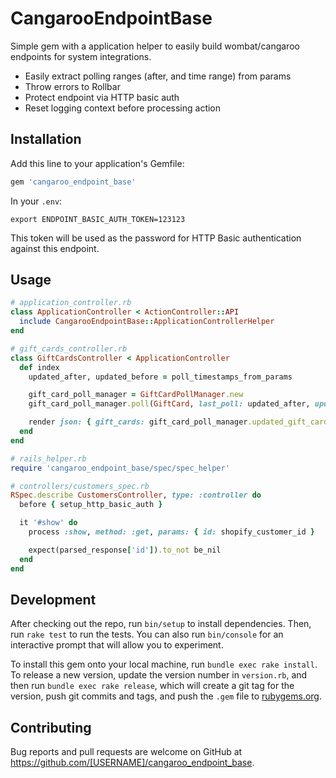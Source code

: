 # CangarooEndpointBase

Simple gem with a application helper to easily build wombat/cangaroo endpoints for system integrations.

* Easily extract polling ranges (after, and time range) from params
* Throw errors to Rollbar
* Protect endpoint via HTTP basic auth
* Reset logging context before processing action

## Installation

Add this line to your application's Gemfile:

```ruby
gem 'cangaroo_endpoint_base'
```

In your `.env`:

```shell
export ENDPOINT_BASIC_AUTH_TOKEN=123123
```

This token will be used as the password for HTTP Basic authentication against this endpoint.

## Usage

```ruby
# application_controller.rb
class ApplicationController < ActionController::API
  include CangarooEndpointBase::ApplicationControllerHelper
end

# gift_cards_controller.rb
class GiftCardsController < ApplicationController
  def index
    updated_after, updated_before = poll_timestamps_from_params

    gift_card_poll_manager = GiftCardPollManager.new
    gift_card_poll_manager.poll(GiftCard, last_poll: updated_after, updated_before: updated_before)

    render json: { gift_cards: gift_card_poll_manager.updated_gift_cards }
  end
end

# rails_helper.rb
require 'cangaroo_endpoint_base/spec/spec_helper'

# controllers/customers_spec.rb
RSpec.describe CustomersController, type: :controller do
  before { setup_http_basic_auth }

  it '#show' do
    process :show, method: :get, params: { id: shopify_customer_id }

    expect(parsed_response['id']).to_not be_nil
  end
end
```

## Development

After checking out the repo, run `bin/setup` to install dependencies. Then, run `rake test` to run the tests. You can also run `bin/console` for an interactive prompt that will allow you to experiment.

To install this gem onto your local machine, run `bundle exec rake install`. To release a new version, update the version number in `version.rb`, and then run `bundle exec rake release`, which will create a git tag for the version, push git commits and tags, and push the `.gem` file to [rubygems.org](https://rubygems.org).

## Contributing

Bug reports and pull requests are welcome on GitHub at https://github.com/[USERNAME]/cangaroo_endpoint_base.
